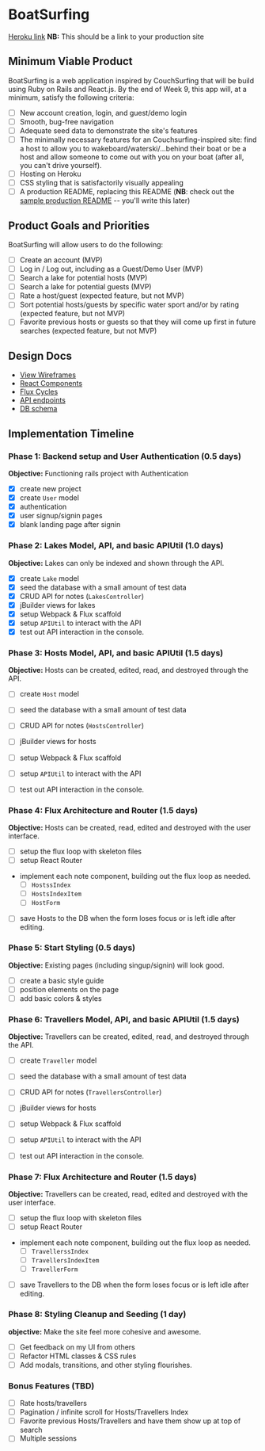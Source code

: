 # BoatSurfing

[Heroku link][heroku] **NB:** This should be a link to your production site

[heroku]: http://www.herokuapp.com

## Minimum Viable Product

BoatSurfing is a web application inspired by CouchSurfing that will be build using Ruby on Rails and React.js.  By the end of Week 9, this app will, at a minimum, satisfy the following criteria:

- [ ] New account creation, login, and guest/demo login
- [ ] Smooth, bug-free navigation
- [ ] Adequate seed data to demonstrate the site's features
- [ ] The minimally necessary features for an Couchsurfing-inspired site: find a host to allow you to wakeboard/waterski/...behind their boat or be a host and allow someone to come out with you on your boat (after all, you can't drive yourself).
- [ ] Hosting on Heroku
- [ ] CSS styling that is satisfactorily visually appealing
- [ ] A production README, replacing this README (**NB**: check out the [sample production README](https://github.com/appacademy/sample-project-proposal/blob/master/docs/production_readme.md) -- you'll write this later)

## Product Goals and Priorities

BoatSurfing will allow users to do the following:

<!-- This is a Markdown checklist. Use it to keep track of your
progress. Put an x between the brackets for a checkmark: [x] -->

- [ ] Create an account (MVP)
- [ ] Log in / Log out, including as a Guest/Demo User (MVP)
- [ ] Search a lake for potential hosts (MVP)
- [ ] Search a lake for potential guests (MVP)
- [ ] Rate a host/guest (expected feature, but not MVP)
- [ ] Sort potential hosts/guests by specific water sport and/or by rating (expected feature, but not MVP)
- [ ] Favorite previous hosts or guests so that they will come up first in future searches (expected feature, but not MVP)

## Design Docs
* [View Wireframes][views]
* [React Components][components]
* [Flux Cycles][flux-cycles]
* [API endpoints][api-endpoints]
* [DB schema][schema]

[views]: ./docs/views.md
[components]: ./docs/components.md
[flux-cycles]: ./docs/flux-cycles.md
[api-endpoints]: ./docs/api-endpoints.md
[schema]: ./docs/schema.md

## Implementation Timeline

### Phase 1: Backend setup and User Authentication (0.5 days)

**Objective:** Functioning rails project with Authentication

- [x] create new project
- [x] create `User` model
- [x] authentication
- [x] user signup/signin pages
- [x] blank landing page after signin

### Phase 2: Lakes Model, API, and basic APIUtil (1.0 days)

**Objective:** Lakes can only be indexed and shown through the API.

- [x] create `Lake` model
- [x] seed the database with a small amount of test data
- [x] CRUD API for notes (`LakesController`)
- [x] jBuilder views for lakes
- [x] setup Webpack & Flux scaffold
- [x] setup `APIUtil` to interact with the API
- [x] test out API interaction in the console.

### Phase 3: Hosts Model, API, and basic APIUtil (1.5 days)

**Objective:** Hosts can be created, edited, read, and destroyed through the API.

- [ ] create `Host` model
- [ ] seed the database with a small amount of test data
- [ ] CRUD API for notes (`HostsController`)
- [ ] jBuilder views for hosts
- [ ] setup Webpack & Flux scaffold
- [ ] setup `APIUtil` to interact with the API
- [ ] test out API interaction in the console.


### Phase 4: Flux Architecture and Router (1.5 days)

**Objective:** Hosts can be created, read, edited and destroyed with the
user interface.

- [ ] setup the flux loop with skeleton files
- [ ] setup React Router
- implement each note component, building out the flux loop as needed.
  - [ ] `HostssIndex`
  - [ ] `HostsIndexItem`
  - [ ] `HostForm`
- [ ] save Hosts to the DB when the form loses focus or is left idle
  after editing.

### Phase 5: Start Styling (0.5 days)

**Objective:** Existing pages (including singup/signin) will look good.

- [ ] create a basic style guide
- [ ] position elements on the page
- [ ] add basic colors & styles

### Phase 6: Travellers Model, API, and basic APIUtil (1.5 days)

**Objective:** Travellers can be created, edited, read, and destroyed through the API.

- [ ] create `Traveller` model
- [ ] seed the database with a small amount of test data
- [ ] CRUD API for notes (`TravellersController`)
- [ ] jBuilder views for hosts
- [ ] setup Webpack & Flux scaffold
- [ ] setup `APIUtil` to interact with the API
- [ ] test out API interaction in the console.


### Phase 7: Flux Architecture and Router (1.5 days)

**Objective:** Travellers can be created, read, edited and destroyed with the
user interface.

- [ ] setup the flux loop with skeleton files
- [ ] setup React Router
- implement each note component, building out the flux loop as needed.
  - [ ] `TravellerssIndex`
  - [ ] `TravellersIndexItem`
  - [ ] `TravellerForm`
- [ ] save Travellers to the DB when the form loses focus or is left idle
  after editing.


### Phase 8: Styling Cleanup and Seeding (1 day)

**objective:** Make the site feel more cohesive and awesome.

- [ ] Get feedback on my UI from others
- [ ] Refactor HTML classes & CSS rules
- [ ] Add modals, transitions, and other styling flourishes.

### Bonus Features (TBD)
- [ ] Rate hosts/travellers
- [ ] Pagination / infinite scroll for Hosts/Travellers Index
- [ ] Favorite previous Hosts/Travellers and have them show up at top of search
- [ ] Multiple sessions
